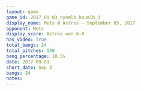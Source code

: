 ```yaml
---
layout: game
game_id: 2017_09_03_nynmlb_houmlb_1
display_name: Mets @ Astros – September 03, 2017
opponent: Mets
display_score: Astros won 6-8
has_video: True
total_bangs: 24
total_pitches: 130
bang_percentage: 18.5%
date: 2017-09-03
short_date: Sep 3
bangs: 24
notes: 
---
```

